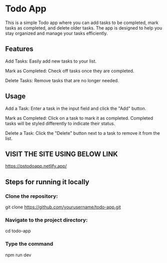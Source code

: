 # Todo App
This is a simple Todo app where you can add tasks to be completed, mark tasks as completed, and delete older tasks. The app is designed to help you stay organized and manage your tasks efficiently.

## Features
Add Tasks: Easily add new tasks to your list.

Mark as Completed: Check off tasks once they are completed.

Delete Tasks: Remove tasks that are no longer needed.

## Usage
Add a Task: Enter a task in the input field and click the "Add" button.

Mark as Completed: Click on a task to mark it as completed. Completed tasks will be styled differently to indicate their status.

Delete a Task: Click the "Delete" button next to a task to remove it from the list.

## VISIT THE SITE USING BELOW LINK

https://pstodoapp.netlify.app/

## Steps for running it locally

### Clone the repository:
git clone https://github.com/yourusername/todo-app.git

### Navigate to the project directory:
cd todo-app

### Type the command
npm run dev
